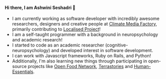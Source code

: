 #### Hi there, I am Ashwini Seshadri 👋

- I am currently working as software developer with incredibly awesome researchers, designers and creative people at [Climate Media Factory](https://www.climatemediafactory.de/), primarily contributing to [Localised Project](https://www.localised-project.eu/)!
- I am a self-taught programmer with a background in neuropsychology and academic research!
- I started to code as an academic researcher (cognitive-neuropsychology) and developed interest in software development.
- I can work with Javascript frameworks, Ruby on Rails, and Python!
- Additionally, I'm also learning new things through participating in open-source projects like [Open Food Network](https://github.com/openfoodfoundation/openfoodnetwork), [Terrastories](https://github.com/Terrastories/terrastories) and [Human-Essentials](https://github.com/rubyforgood/human-essentials).





<!--
**ashwini-seshadri/ashwini-seshadri** is a ✨ _special_ ✨ repository because its `README.md` (this file) appears on your GitHub profile.

Here are some ideas to get you started:

- 🔭 I’m currently working on ...
- 🌱 I’m currently learning ...
- 👯 I’m looking to collaborate on ...
- 🤔 I’m looking for help with ...
- 💬 Ask me about ...
- 📫 How to reach me: ...
- 😄 Pronouns: ...
- ⚡ Fun fact: ...
-->


